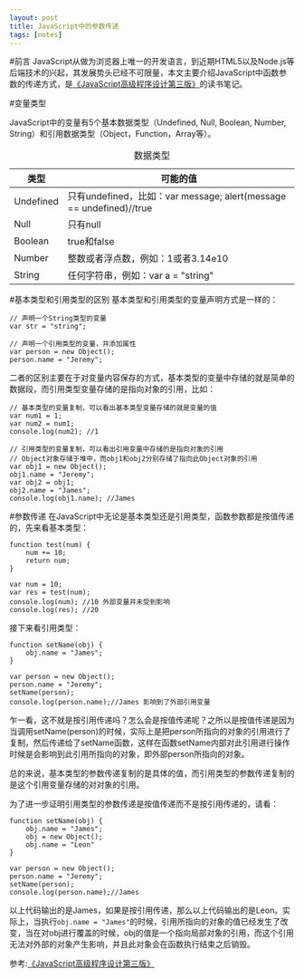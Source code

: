 ```yaml
---
layout: post
title: JavaScript中的参数传递
tags: [notes]
---
```


#前言
JavaScript从做为浏览器上唯一的开发语言，到近期HTML5以及Node.js等后端技术的兴起，其发展势头已经不可限量，本文主要介绍JavaScript中函数参数的传递方式，是[《JavaScript高级程序设计第三版》](http://book.douban.com/subject/10546125/)的读书笔记。

#变量类型

JavaScript中的变量有5个基本数据类型（Undefined, Null, Boolean, Number, String）和引用数据类型（Object，Function，Array等）。

<table class="table_border">
    <caption>数据类型</caption>
    <thead>
        <tr>
            <th scope="col">类型</th>
            <th scope="col">可能的值</th>
        </tr>
    </thead>
    <tbody>
        <tr>
            <td>Undefined</td>
            <td>只有undefined，比如：var message; alert(message == undefined)//true</td>
        </tr>
        <tr>
            <td>Null</td>
            <td>只有null</td>
        </tr>
        <tr>
            <td>Boolean</td>
            <td>true和false</td>
        </tr>
        <tr>
            <td>Number</td>
            <td>整数或者浮点数，例如：1或者3.14e10</td>
        </tr>
        <tr>
            <td>String</td>
            <td>任何字符串，例如：var a = "string" </td>
        </tr>
    </tbody>
</table>

#基本类型和引用类型的区别
基本类型和引用类型的变量声明方式是一样的：

	// 声明一个String类型的变量
	var str = "string";
	
	// 声明一个引用类型的变量，并添加属性
	var person = new Object();
	person.name = "Jeremy";
	
二者的区别主要在于对变量内容保存的方式，基本类型的变量中存储的就是简单的数据段，而引用类型变量存储的是指向对象的引用，比如：

	// 基本类型的变量复制，可以看出基本类型变量存储的就是变量的值
	var num1 = 1;
	var num2 = num1;
	console.log(num2); //1
	
	// 引用类型的变量复制，可以看出引用变量中存储的是指向对象的引用
	// Object对象存储于堆中，而obj1和obj2分别存储了指向此Object对象的引用
	var obj1 = new Object();
	obj1.name = "Jeremy";
	var obj2 = obj1;
	obj2.name = "James";
	console.log(obj1.name); //James
	
#参数传递
在JavaScript中无论是基本类型还是引用类型，函数参数都是按值传递的，先来看基本类型：

	function test(num) {
		num += 10;
		return num;
	}

	var num = 10;
	var res = test(num);
	console.log(num); //10 外部变量并未受到影响
	console.log(res); //20

接下来看引用类型：

	function setName(obj) {
		obj.name = "James";
	}

	var person = new Object();
	person.name = "Jeremy";
	setName(person);
	console.log(person.name);//James 影响到了外部引用变量

乍一看，这不就是按引用传递吗？怎么会是按值传递呢？之所以是按值传递是因为当调用setName(person)的时候，实际上是把person所指向的对象的引用进行了复制，然后传递给了setName函数，这样在函数setName内部对此引用进行操作时候是会影响到此引用所指向的对象，即外部person所指向的对象。

总的来说，基本类型的参数传递复制的是具体的值，而引用类型的参数传递复制的是这个引用变量存储的对对象的引用。

为了进一步证明引用类型的参数传递是按值传递而不是按引用传递的，请看：

	function setName(obj) {
		obj.name = "James";
		obj = new Object();
		obj.name = "Leon"
	}

	var person = new Object();
	person.name = "Jeremy";
	setName(person);
	console.log(person.name);//James

以上代码输出的是James，如果是按引用传递，那么以上代码输出的是Leon。实际上，当执行```obj.name = "James"```的时候，引用所指向的对象的值已经发生了改变，当在对obj进行覆盖的时候，obj的值是一个指向局部对象的引用，而这个引用无法对外部的对象产生影响，并且此对象会在函数执行结束之后销毁。

参考:[《JavaScript高级程序设计第三版》](http://book.douban.com/subject/10546125/)













